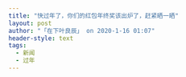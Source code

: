 ```yaml
---
title: "快过年了，你们的红包年终奖该出炉了，赶紧晒一晒"
layout: post
author: "「在下叶良辰」 on 2020-1-16 01:07"
header-style: text
tags:
  - 新闻
  - 过年
---
```


<head></head>
<body>
 <br>
</body>


